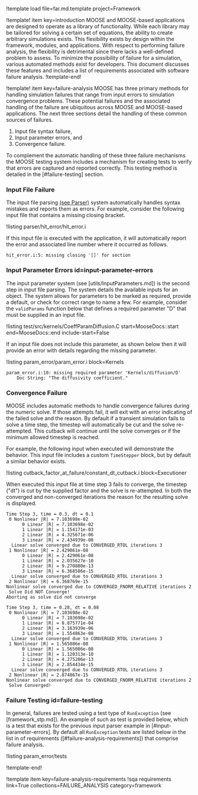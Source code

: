 !template load file=far.md.template project=Framework

!template! item key=introduction
MOOSE and MOOSE-based applications are designed to operate as a library of functionality. While
each library may be tailored for solving a certain set of equations, the ability to create arbitrary
simulations exists. This flexibility exists by design within the framework, modules, and applications.
With respect to performing failure analysis, the flexibility is detrimental since there lacks
a well-defined problem to assess. To minimize the possibility of failure for a simulation, various
automated methods exist for developers. This document discusses these features and includes a
list of requirements associated with software failure analysis.
!template-end!

!template! item key=failure-analysis
MOOSE has three primary methods for handling simulation failures that range from input errors to
simulation convergence problems. These potential failures and the associated handling of the failure
are ubiquitous across MOOSE and MOOSE-based applications. The next three sections detail the handling
of these common sources of failures.

1. Input file syntax failure,
2. Input parameter errors, and
3. Convergence failure.

To complement the automatic handling of these three failure mechanisms the MOOSE testing system
includes a mechanism for creating tests to verify that errors are captured and reported correctly.
This testing method is detailed in the [#failure-testing] section.

### Input File Failure

The input file parsing [(see Parser)](Parser.md) system automatically handles syntax mistakes and
reports them as errors. For example, consider the following input file that contains a missing closing
bracket.

!listing parser/hit_error/hit_error.i

If this input file is executed with the application, it will automatically report the error
and associated line number where it occurred as follows.

```text
hit_error.i:5: missing closing '[]' for section
```

### Input Parameter Errors id=input-parameter-errors

The input parameter system (see [utils/InputParameters.md]) is the second step in input file
parsing. The system details the available inputs for an object. The system allows for
parameters to be marked as required, provide a default, or check for correct range to name a few.
For example, consider the `validParams` function below that defines a required parameter "D" that
must be supplied in an input file.

!listing test/src/kernels/CoeffParamDiffusion.C start=MooseDocs::start end=MooseDocs::end include-start=False

If an input file does not include this parameter, as shown below then it will provide an error
with details regarding the missing parameter.

!listing param_error/param_error.i block=Kernels

```text
param_error.i:10: missing required parameter 'Kernels/diffusion/D'
	Doc String: "The diffusivity coefficient."
```

### Convergence Failure

MOOSE includes automatic methods to handle convergence failures during the numeric solve. If those
attempts fail, it will exit with an error indicating of the failed solve and the reason. By default
if a transient simulation fails to solve a time step, the timestep will automatically be cut and the
solve re-attempted. This cutback will continue until the solve converges or if the minimum allowed
timestep is reached.

For example, the following input when executed will demonstrate the behavior. This input file
includes a custom `TimeStepper` block, but by default a similar behavior exists.

!listing cutback_factor_at_failure/constant_dt_cutback.i block=Executioner

When executed this input file at time step 3 fails to converge, the timestep ("dt") is
cut by the supplied factor and the solve is re-attempted. In both the converged and non-converged
iterations the reason for the resulting solve is displayed.


```text
Time Step 3, time = 0.3, dt = 0.1
 0 Nonlinear |R| = 7.103698e-02
      0 Linear |R| = 7.103698e-02
      1 Linear |R| = 1.154171e-03
      2 Linear |R| = 4.325671e-06
      3 Linear |R| = 2.434939e-08
  Linear solve converged due to CONVERGED_RTOL iterations 3
 1 Nonlinear |R| = 2.429061e-08
      0 Linear |R| = 2.429061e-08
      1 Linear |R| = 2.035627e-10
      2 Linear |R| = 9.270880e-13
      3 Linear |R| = 6.368586e-15
  Linear solve converged due to CONVERGED_RTOL iterations 3
 2 Nonlinear |R| = 6.368769e-15
Nonlinear solve converged due to CONVERGED_FNORM_RELATIVE iterations 2
 Solve Did NOT Converge!
Aborting as solve did not converge

Time Step 3, time = 0.28, dt = 0.08
 0 Nonlinear |R| = 7.103698e-02
      0 Linear |R| = 7.103698e-02
      1 Linear |R| = 8.875771e-04
      2 Linear |R| = 3.163939e-06
      3 Linear |R| = 1.554863e-08
  Linear solve converged due to CONVERGED_RTOL iterations 3
 1 Nonlinear |R| = 1.565086e-08
      0 Linear |R| = 1.565086e-08
      1 Linear |R| = 1.120313e-10
      2 Linear |R| = 4.275206e-13
      3 Linear |R| = 2.854434e-15
  Linear solve converged due to CONVERGED_RTOL iterations 3
 2 Nonlinear |R| = 2.874867e-15
Nonlinear solve converged due to CONVERGED_FNORM_RELATIVE iterations 2
 Solve Converged!
```

### Failure Testing id=failure-testing

In general, failures are tested using a test type of `RunException` (see [framework_stp.md]). An
example of such as test is provided below, which is a test that exists for the previous
input parser example in [#input-parameter-errors]. By default all `RunException` tests
are listed below in the list in of requirements ([#failure-analysis-requirements]) that comprise
failure analysis.

!listing param_error/tests

!template-end!

!template item key=failure-analysis-requirements
!sqa requirements link=True collections=FAILURE_ANALYSIS category=framework
